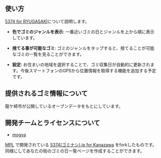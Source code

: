 ## 使い方

[5374 for RYUGASAKI](https://mogya.github.io/5374_ryugasaki/ )について説明します。

* **色でゴミのジャンルを表示**: 一番近いゴミの日とジャンルを上から順に表示しています。

* **捨てる事が可能なゴミ**: ゴミのジャンルをタップすると、捨てることが可能なゴミの一覧を見ることができます。

* **設定**: お住まいの地域を選択することで、ゴミ収集日が自動的に更新されます。今後スマートフォンのGPSから位置情報を取得する機能を追加する予定です。


## 提供されるゴミ情報について
龍ケ崎市が公開しているオープンデータをもとにしています。


## 開発チームとライセンスについて
- [mogya](https://github.com/mogya/)

[MPL](http://www.mozilla.org/MPL/2.0/) で開発されている [5374(ゴミナシ).jp for Kanazawa](https://github.com/codeforkanazawa-org/5374) をforkしたものです。同様にしてあなたの街のゴミの日一覧ページを作成することができます。

